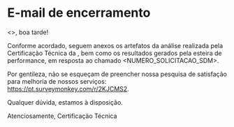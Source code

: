 # E-mail de encerramento

<<SOLICITANTE>>, boa tarde!

Conforme acordado, seguem anexos os artefatos da análise realizada pela Certificação Técnica da <APLICACAO>, bem como os resultados gerados pela esteira de performance, em resposta ao chamado <NUMERO_SOLICITACAO_SDM>.

Por gentileza, não se esqueçam de preencher nossa pesquisa de satisfação para melhoria de nossos serviços: https://pt.surveymonkey.com/r/2KJCMS2.

Qualquer dúvida, estamos à disposição.

Atenciosamente,
Certificação Técnica
